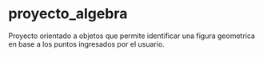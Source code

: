 # proyecto_algebra
Proyecto orientado a objetos que permite identificar una figura geometrica en base a los puntos ingresados por el usuario.
